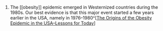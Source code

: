 1. The [[obesity]] epidemic emerged in Westernized countries during the 1980s. Our best evidence is that this major event started a few years earlier in the USA, namely in 1976–1980^[[The Origins of the Obesity Epidemic in the USA–Lessons for Today](https://pmc.ncbi.nlm.nih.gov/articles/PMC9611578/)]